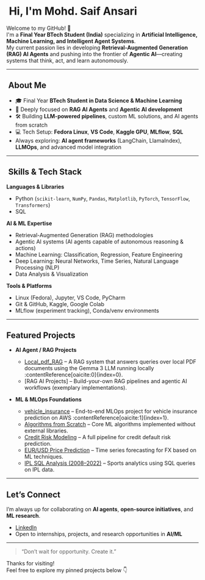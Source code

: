# ​ Hi, I'm Mohd. Saif Ansari  

Welcome to my GitHub! 🚀  
I'm a **Final Year BTech Student (India)** specializing in **Artificial Intelligence, Machine Learning, and Intelligent Agent Systems**.  
My current passion lies in developing **Retrieval-Augmented Generation (RAG) AI Agents** and pushing into the frontier of **Agentic AI**—creating systems that think, act, and learn autonomously.

---

## ​ About Me  

- 🎓 Final Year **BTech Student in Data Science & Machine Learning**  
- 🤖 Deeply focused on **RAG AI Agents** and **Agentic AI development**  
- 🛠️ Building **LLM-powered pipelines**, custom ML solutions, and AI agents from scratch  
- 💻 Tech Setup: **Fedora Linux**, **VS Code**, **Kaggle GPU**, **MLflow**, **SQL**  
-  Always exploring: **AI agent frameworks** (LangChain, LlamaIndex), **LLMOps**, and advanced model integration

---

## ​ Skills & Tech Stack  

**Languages & Libraries**  
- Python (`scikit-learn`, `NumPy`, `Pandas`, `Matplotlib`, `PyTorch`, `TensorFlow`, `Transformers`)  
- SQL  

**AI & ML Expertise**  
- Retrieval-Augmented Generation (RAG) methodologies  
- Agentic AI systems (AI agents capable of autonomous reasoning & actions)  
- Machine Learning: Classification, Regression, Feature Engineering  
- Deep Learning: Neural Networks, Time Series, Natural Language Processing (NLP)  
- Data Analysis & Visualization  

**Tools & Platforms**  
- Linux (Fedora), Jupyter, VS Code, PyCharm  
- Git & GitHub, Kaggle, Google Colab  
- MLflow (experiment tracking), Conda/venv environments

---

##  Featured Projects  

- **AI Agent / RAG Projects**  
  - [Local_pdf_RAG](https://github.com/Saifansari-ai/Local_pdf_RAG) – A RAG system that answers queries over local PDF documents using the Gemma 3 LLM running locally :contentReference[oaicite:0]{index=0}.  
  - [RAG AI Projects] – Build-your-own RAG pipelines and agentic AI workflows (exemplary implementations).

- **ML & MLOps Foundations**  
  - [vehicle_insurance](https://github.com/Saifansari-ai/vehicle_insurance) – End-to-end MLOps project for vehicle insurance prediction on AWS :contentReference[oaicite:1]{index=1}.  
  - [Algorithms from Scratch](https://github.com/Saifansari-ai/algo_from_scratch) – Core ML algorithms implemented without external libraries.  
  - [Credit Risk Modeling](https://github.com/Saifansari-ai/Credit_risk_modeling) – A full pipeline for credit default risk prediction.  
  - [EUR/USD Price Prediction](https://github.com/Saifansari-ai/eurousd_price_predictor) – Time series forecasting for FX based on ML techniques.  
  - [IPL SQL Analysis (2008–2022)](https://github.com/Saifansari-ai/ipl_2008_2022_sql) – Sports analytics using SQL queries on IPL data.

---

##  Let’s Connect  

I’m always up for collaborating on **AI agents**, **open-source initiatives**, and **ML research**.

-  [LinkedIn](https://www.linkedin.com/in/saif-ansari-a976622b3)  
-  Open to internships, projects, and research opportunities in **AI/ML**

---

>  “Don’t wait for opportunity. Create it.”

Thanks for visiting!  
Feel free to explore my pinned projects below 👇
